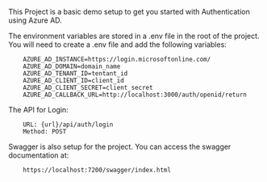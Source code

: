 This Project is a basic demo setup to get you started with Authentication using Azure AD.

The environment variables are stored in a .env file in the root of the project. You will need to create a .env file and add the following variables:

```
	AZURE_AD_INSTANCE=https://login.microsoftonline.com/
	AZURE_AD_DOMAIN=domain_name
	AZURE_AD_TENANT_ID=tentant_id
	AZURE_AD_CLIENT_ID=client_id
	AZURE_AD_CLIENT_SECRET=client_secret
	AZURE_AD_CALLBACK_URL=http://localhost:3000/auth/openid/return
```

The API for Login:
```
	URL: {url}/api/auth/login
	Method: POST
```

Swagger is also setup for the project. You can access the swagger documentation at:
```
	https://localhost:7200/swagger/index.html
```
